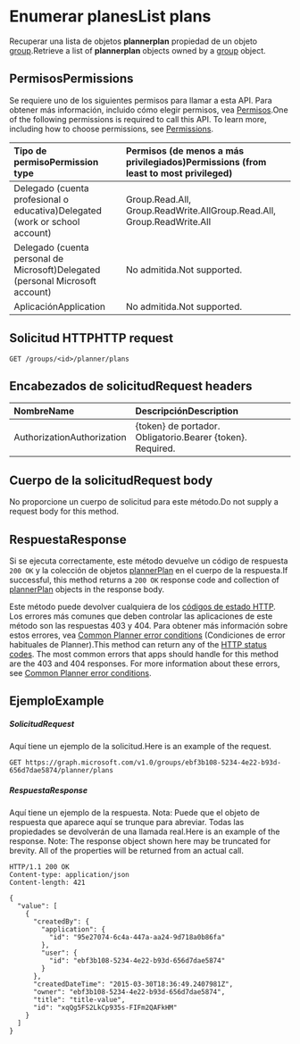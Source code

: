 # <a name="list-plans"></a><span data-ttu-id="d7a27-101">Enumerar planes</span><span class="sxs-lookup"><span data-stu-id="d7a27-101">List plans</span></span>

<span data-ttu-id="d7a27-102">Recuperar una lista de objetos **plannerplan** propiedad de un objeto [group](../resources/group.md).</span><span class="sxs-lookup"><span data-stu-id="d7a27-102">Retrieve a list of **plannerplan** objects owned by a [group](../resources/group.md) object.</span></span>
## <a name="permissions"></a><span data-ttu-id="d7a27-103">Permisos</span><span class="sxs-lookup"><span data-stu-id="d7a27-103">Permissions</span></span>
<span data-ttu-id="d7a27-p101">Se requiere uno de los siguientes permisos para llamar a esta API. Para obtener más información, incluido cómo elegir permisos, vea [Permisos](../../../concepts/permissions_reference.md).</span><span class="sxs-lookup"><span data-stu-id="d7a27-p101">One of the following permissions is required to call this API. To learn more, including how to choose permissions, see [Permissions](../../../concepts/permissions_reference.md).</span></span>

|<span data-ttu-id="d7a27-106">Tipo de permiso</span><span class="sxs-lookup"><span data-stu-id="d7a27-106">Permission type</span></span>      | <span data-ttu-id="d7a27-107">Permisos (de menos a más privilegiados)</span><span class="sxs-lookup"><span data-stu-id="d7a27-107">Permissions (from least to most privileged)</span></span>              |
|:--------------------|:---------------------------------------------------------|
|<span data-ttu-id="d7a27-108">Delegado (cuenta profesional o educativa)</span><span class="sxs-lookup"><span data-stu-id="d7a27-108">Delegated (work or school account)</span></span> | <span data-ttu-id="d7a27-109">Group.Read.All, Group.ReadWrite.All</span><span class="sxs-lookup"><span data-stu-id="d7a27-109">Group.Read.All, Group.ReadWrite.All</span></span>    |
|<span data-ttu-id="d7a27-110">Delegado (cuenta personal de Microsoft)</span><span class="sxs-lookup"><span data-stu-id="d7a27-110">Delegated (personal Microsoft account)</span></span> | <span data-ttu-id="d7a27-111">No admitida.</span><span class="sxs-lookup"><span data-stu-id="d7a27-111">Not supported.</span></span>    |
|<span data-ttu-id="d7a27-112">Aplicación</span><span class="sxs-lookup"><span data-stu-id="d7a27-112">Application</span></span> | <span data-ttu-id="d7a27-113">No admitida.</span><span class="sxs-lookup"><span data-stu-id="d7a27-113">Not supported.</span></span> |

## <a name="http-request"></a><span data-ttu-id="d7a27-114">Solicitud HTTP</span><span class="sxs-lookup"><span data-stu-id="d7a27-114">HTTP request</span></span>
<!-- { "blockType": "ignored" } -->
```http
GET /groups/<id>/planner/plans
```

## <a name="request-headers"></a><span data-ttu-id="d7a27-115">Encabezados de solicitud</span><span class="sxs-lookup"><span data-stu-id="d7a27-115">Request headers</span></span>
| <span data-ttu-id="d7a27-116">Nombre</span><span class="sxs-lookup"><span data-stu-id="d7a27-116">Name</span></span>      |<span data-ttu-id="d7a27-117">Descripción</span><span class="sxs-lookup"><span data-stu-id="d7a27-117">Description</span></span>|
|:----------|:----------|
| <span data-ttu-id="d7a27-118">Authorization</span><span class="sxs-lookup"><span data-stu-id="d7a27-118">Authorization</span></span>  | <span data-ttu-id="d7a27-p102">{token} de portador. Obligatorio.</span><span class="sxs-lookup"><span data-stu-id="d7a27-p102">Bearer {token}. Required.</span></span> |

## <a name="request-body"></a><span data-ttu-id="d7a27-121">Cuerpo de la solicitud</span><span class="sxs-lookup"><span data-stu-id="d7a27-121">Request body</span></span>
<span data-ttu-id="d7a27-122">No proporcione un cuerpo de solicitud para este método.</span><span class="sxs-lookup"><span data-stu-id="d7a27-122">Do not supply a request body for this method.</span></span>

## <a name="response"></a><span data-ttu-id="d7a27-123">Respuesta</span><span class="sxs-lookup"><span data-stu-id="d7a27-123">Response</span></span>

<span data-ttu-id="d7a27-124">Si se ejecuta correctamente, este método devuelve un código de respuesta `200 OK` y la colección de objetos [plannerPlan](../resources/plannerplan.md) en el cuerpo de la respuesta.</span><span class="sxs-lookup"><span data-stu-id="d7a27-124">If successful, this method returns a `200 OK` response code and collection of [plannerPlan](../resources/plannerplan.md) objects in the response body.</span></span>

<span data-ttu-id="d7a27-p103">Este método puede devolver cualquiera de los [códigos de estado HTTP](../../../concepts/errors.md). Los errores más comunes que deben controlar las aplicaciones de este método son las respuestas 403 y 404. Para obtener más información sobre estos errores, vea [Common Planner error conditions](../resources/planner_overview.md#common-planner-error-conditions) (Condiciones de error habituales de Planner).</span><span class="sxs-lookup"><span data-stu-id="d7a27-p103">This method can return any of the [HTTP status codes](../../../concepts/errors.md). The most common errors that apps should handle for this method are the 403 and 404 responses. For more information about these errors, see [Common Planner error conditions](../resources/planner_overview.md#common-planner-error-conditions).</span></span>
## <a name="example"></a><span data-ttu-id="d7a27-128">Ejemplo</span><span class="sxs-lookup"><span data-stu-id="d7a27-128">Example</span></span>
##### <a name="request"></a><span data-ttu-id="d7a27-129">Solicitud</span><span class="sxs-lookup"><span data-stu-id="d7a27-129">Request</span></span>
<span data-ttu-id="d7a27-130">Aquí tiene un ejemplo de la solicitud.</span><span class="sxs-lookup"><span data-stu-id="d7a27-130">Here is an example of the request.</span></span>
<!-- {
  "blockType": "request",
  "name": "get_plans"
}-->
```http
GET https://graph.microsoft.com/v1.0/groups/ebf3b108-5234-4e22-b93d-656d7dae5874/planner/plans
```
##### <a name="response"></a><span data-ttu-id="d7a27-131">Respuesta</span><span class="sxs-lookup"><span data-stu-id="d7a27-131">Response</span></span>
<span data-ttu-id="d7a27-p104">Aquí tiene un ejemplo de la respuesta. Nota: Puede que el objeto de respuesta que aparece aquí se trunque para abreviar. Todas las propiedades se devolverán de una llamada real.</span><span class="sxs-lookup"><span data-stu-id="d7a27-p104">Here is an example of the response. Note: The response object shown here may be truncated for brevity. All of the properties will be returned from an actual call.</span></span>
<!-- {
  "blockType": "response",
  "truncated": true,
  "@odata.type": "microsoft.graph.plannerPlan",
  "isCollection": true
} -->
```http
HTTP/1.1 200 OK
Content-type: application/json
Content-length: 421

{
  "value": [
    {
      "createdBy": {
        "application": {
          "id": "95e27074-6c4a-447a-aa24-9d718a0b86fa"
        },
        "user": {
          "id": "ebf3b108-5234-4e22-b93d-656d7dae5874"
        }
      },
      "createdDateTime": "2015-03-30T18:36:49.2407981Z",
      "owner": "ebf3b108-5234-4e22-b93d-656d7dae5874",
      "title": "title-value",
      "id": "xqQg5FS2LkCp935s-FIFm2QAFkHM"
    }
  ]
}
```

<!-- uuid: 8fcb5dbc-d5aa-4681-8e31-b001d5168d79
2015-10-25 14:57:30 UTC -->
<!-- {
  "type": "#page.annotation",
  "description": "List plans",
  "keywords": "",
  "section": "documentation",
  "tocPath": ""
}-->